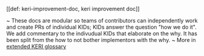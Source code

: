 [[def: keri-improvement-doc, keri improvement doc]]

~ These docs are modular so teams of contributors can independently work and create PRs of individual KIDs; KIDs answer the question "how we do it". We add commentary to the indivudual KIDs that elaborate on the why. It has been split from the how to not bother implementors with the why.
~ More in <a href="https://weboftrust.github.io/WOT-terms/docs/glossary/keri-improvement-doc">extended KERI glossary</a>
